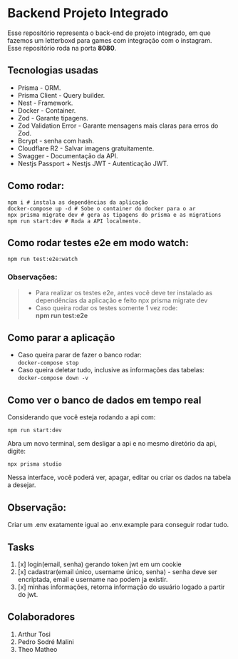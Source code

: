 # Backend Projeto Integrado
Esse repositório representa o back-end de projeto integrado, em que fazemos um letterboxd para games com integração com o instagram.<br/>
Esse repositório roda na porta **8080**.
## Tecnologias usadas
+ Prisma - ORM.
+ Prisma Client - Query builder.
+ Nest - Framework.
+ Docker - Container.
+ Zod - Garante tipagens.
+ Zod Validation Error - Garante mensagens mais claras para erros do Zod.
+ Bcrypt - senha com hash.
+ Cloudflare R2 - Salvar imagens gratuitamente.
+ Swagger - Documentação da API.
+ Nestjs Passport + Nestjs JWT - Autenticação JWT.
## Como rodar:
```
npm i # instala as dependências da aplicação
docker-compose up -d # Sobe o container do docker para o ar
npx prisma migrate dev # gera as tipagens do prisma e as migrations
npm run start:dev # Roda a API localmente.
```
## Como rodar testes e2e em modo watch:
```
npm run test:e2e:watch
```
### Observações:
> + Para realizar os testes e2e, antes você deve ter instalado as dependências da aplicação e feito npx prisma migrate dev
> + Caso queira rodar os testes somente 1 vez rode:<br>**npm run test:e2e**
## Como parar a aplicação
+ Caso queira parar de fazer o banco rodar:<br> ```docker-compose stop```
+ Caso queira deletar tudo, inclusive as informações das tabelas:<br>```docker-compose down -v```
## Como ver o banco de dados em tempo real
Considerando que você esteja rodando a api com:
```
npm run start:dev
```
Abra um novo terminal, sem desligar a api e no mesmo diretório da api, digite:
```
npx prisma studio
```
Nessa interface, você poderá ver, apagar, editar ou criar os dados na tabela a desejar.
## Observação:
Criar um .env exatamente igual ao .env.example para conseguir rodar tudo.
## Tasks
1. [x] login(email, senha) gerando token jwt em um cookie<br>
2. [x] cadastrar(email único, username único, senha) - senha deve ser encriptada, email e username nao podem ja existir.<br>
3. [x] minhas informações, retorna informação do usuário logado a partir do jwt.<br>
## Colaboradores
1. Arthur Tosi
2. Pedro Sodré Malini
3. Theo Matheo